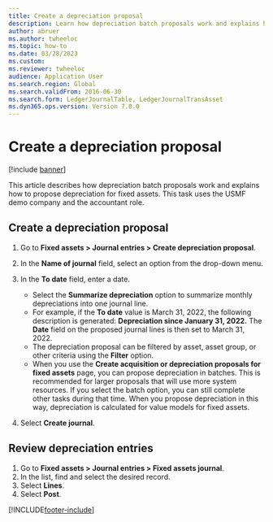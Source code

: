 ```yaml
---
title: Create a depreciation proposal
description: Learn how depreciation batch proposals work and explains how to propose depreciation for fixed assets, including a step-by-step process. 
author: abruer
ms.author: twheeloc
ms.topic: how-to
ms.date: 03/28/2023
ms.custom:
ms.reviewer: twheeloc
audience: Application User   
ms.search.region: Global
ms.search.validFrom: 2016-06-30
ms.search.form: LedgerJournalTable, LedgerJournalTransAsset
ms.dyn365.ops.version: Version 7.0.0
---
```


# Create a depreciation proposal

[!include [banner](../../includes/banner.md)]

This article describes how depreciation batch proposals work and explains how to propose depreciation for fixed assets. This task uses the USMF demo company and the accountant role.


## Create a depreciation proposal
1. Go to **Fixed assets > Journal entries > Create depreciation proposal**.
2. In the **Name of journal** field, select an option from the drop-down menu.
3. In the **To date** field, enter a date.

    - Select the **Summarize depreciation** option to summarize monthly depreciations into one journal line.  
    - For example, if the **To date** value is March 31, 2022, the following description is generated: **Depreciation since January 31, 2022.** The **Date** field on the proposed journal lines is then set to March 31, 2022.  
    - The depreciation proposal can be filtered by asset, asset group, or other criteria using the **Filter** option.  
    - When you use the **Create acquisition or depreciation proposals for fixed assets** page, you can propose depreciation in batches. This is recommended for larger proposals that will use more system resources. If you select the batch option, you can still complete other tasks during that time. When you propose depreciation in this way, depreciation is calculated for value models for fixed assets.  

4. Select **Create journal**.

## Review depreciation entries
1. Go to **Fixed assets > Journal entries > Fixed assets journal**.
2. In the list, find and select the desired record.
3. Select **Lines**.
4. Select **Post**.



[!INCLUDE[footer-include](../../../includes/footer-banner.md)]

